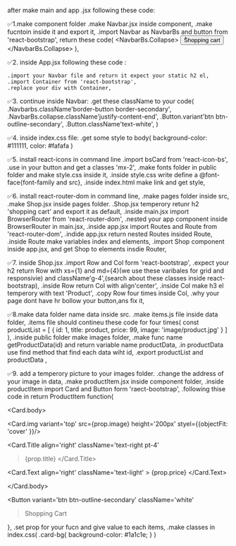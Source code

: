 after make main and app .jsx following these code:

✅1.make component folder
.make Navbar.jsx inside component,
.make fucntoin inside it and export it,
.import Navbar as NavbarBs and button from 'react-bootstrap',
return these code(
<NavbarBs>
<NavbarBs.Collapse>
<Button>ُShopping cart</button>
</NavbarBs.Collapse>
</NavbarBs>
),

✅2. inside App.jsx following these code :

    .import your Navbar file and return it expect your static h2 el,
    .import Container from 'react-bootstrap',
    .replace your div with Container,

✅3. continue inside Navbar:
.get these className to your code(
.Navbarbs.className'border-button border-secondary',
.NavbarBs.collapse.className'justify-content-end',
.Button.variant'btn btn-outline-secondary',
.Button.className'text-white',
)

✅4. inside index.css file:
.get some style to body(
background-color: #111111,
color: #fafafa
)

✅5. install react-icons in command line
.import bsCard from 'react-icon-bs',
.use in your button and get a classes 'mx-2',
.make fonts folder in public folder and make style.css inside it,
.inside style.css write define a @font-face{font-family and src},
.inside index.html make link and get style,

✅6. install react-router-dom in command line,
.make pages folder inside src,
.make Shop.jsx inside pages folder.
.Shop.jsx temperory retunr h2 'shopping cart' and export it as default,
.inside main.jsx import BrowserRouter from 'react-router-dom',
.nested your app component inside BrowserRouter in main.jsx,
.inside app.jsx import Routes and Route from 'react-router-dom',
.indide app.jsx return nested Routes insided Route,
.inside Route make variables index and elements,
.import Shop component inside app.jsx, and get Shop to elements insdie Router,

✅7. inside Shop.jsx
.import Row and Col form 'react-bootstrap',
.expect your h2 return Row with xs={1} and md={4}(we use these varibales for grid and responsivie) and className'g-4',(search about these classes inside react-bootstrap),
.inside Row return Col with align'center',
.inside Col make h3 el temperory with text 'Product',
.copy Row four times inside Col,
.why your page dont have hr bollow your button,ans fix it,

✅8.make data folder name data inside src.
.make items.js file inside data folder,
.items file should contineu these code for four times(
const productList = [
{
id: 1,
title: product,
price: 99,
image: 'image/product.jpg'
}
]
),
.inside public folder make images folder,
.make func name getProductData(id) and return variable name productData,
.in productData use find method that find each data wiht id,
.export productList and productData ,

✅9. add a temperory picture to your images folder.
   .change the address of your image in data,
   .make productItem.jsx inside component folder,
   .inside productItem import Card and Button form 'raect-bootstrap',
   .following thise code in return ProductItem function{
   <Card className='mt-5 card-bg'>

   <Card.body>

   <Card.img
   variant='top'
   src={prop.image}
   height='200px'
   styel={{objectFit: 'cover' }}/>

   <Card.Title
   align='right'
   className='text-right pt-4'
   > {prop.title}
   > </Card.Title>

   <Card.Text
   align='right'
   className='text-light' >
   {prop.price}
   </Card.Text>

   </Card.body>

   <Button
   variant='btn btn-outline-secondary' className='white'

   > Shopping Cart
   > </Button>

   </Card>
   },
   .set prop for your fucn and give value to each items,
   .make classes in index.css(
    .card-bg{
        background-color: #1a1c1e;
    }
   )
